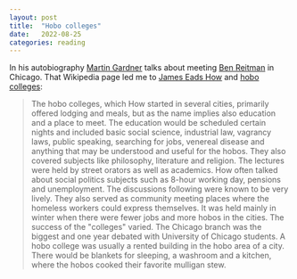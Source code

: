 ```yaml
---
layout: post
title:  "Hobo colleges"
date:   2022-08-25
categories: reading
---
```


In his autobiography [Martin Gardner](https://en.wikipedia.org/wiki/Martin_Gardner) talks about meeting [Ben Reitman](https://en.wikipedia.org/wiki/Ben_Reitman) in Chicago. That Wikipedia page led me to [James Eads How](https://en.wikipedia.org/wiki/James_Eads_How) and [hobo colleges](https://en.wikipedia.org/wiki/International_Brotherhood_Welfare_Association#Hobo_colleges):

> The hobo colleges, which How started in several cities, primarily offered lodging and meals, but as the name implies also education and a place to meet. The education would be scheduled certain nights and included basic social science, industrial law, vagrancy laws, public speaking, searching for jobs, venereal disease and anything that may be understood and useful for the hobos. They also covered subjects like philosophy, literature and religion. The lectures were held by street orators as well as academics. How often talked about social politics subjects such as 8-hour working day, pensions and unemployment. The discussions following were known to be very lively. They also served as community meeting places where the homeless workers could express themselves. It was held mainly in winter when there were fewer jobs and more hobos in the cities. The success of the "colleges" varied. The Chicago branch was the biggest and one year debated with University of Chicago students. A hobo college was usually a rented building in the hobo area of a city. There would be blankets for sleeping, a washroom and a kitchen, where the hobos cooked their favorite mulligan stew.

